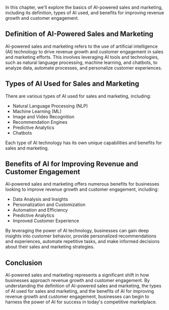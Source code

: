 
In this chapter, we'll explore the basics of AI-powered sales and marketing, including its definition, types of AI used, and benefits for improving revenue growth and customer engagement.

Definition of AI-Powered Sales and Marketing
--------------------------------------------

AI-powered sales and marketing refers to the use of artificial intelligence (AI) technology to drive revenue growth and customer engagement in sales and marketing efforts. This involves leveraging AI tools and technologies, such as natural language processing, machine learning, and chatbots, to analyze data, automate processes, and personalize customer experiences.

Types of AI Used for Sales and Marketing
----------------------------------------

There are various types of AI used for sales and marketing, including:

* Natural Language Processing (NLP)
* Machine Learning (ML)
* Image and Video Recognition
* Recommendation Engines
* Predictive Analytics
* Chatbots

Each type of AI technology has its own unique capabilities and benefits for sales and marketing.

Benefits of AI for Improving Revenue and Customer Engagement
------------------------------------------------------------

AI-powered sales and marketing offers numerous benefits for businesses looking to improve revenue growth and customer engagement, including:

* Data Analysis and Insights
* Personalization and Customization
* Automation and Efficiency
* Predictive Analytics
* Improved Customer Experience

By leveraging the power of AI technology, businesses can gain deep insights into customer behavior, provide personalized recommendations and experiences, automate repetitive tasks, and make informed decisions about their sales and marketing strategies.

Conclusion
----------

AI-powered sales and marketing represents a significant shift in how businesses approach revenue growth and customer engagement. By understanding the definition of AI-powered sales and marketing, the types of AI used for sales and marketing, and the benefits of AI for improving revenue growth and customer engagement, businesses can begin to harness the power of AI for success in today's competitive marketplace.
